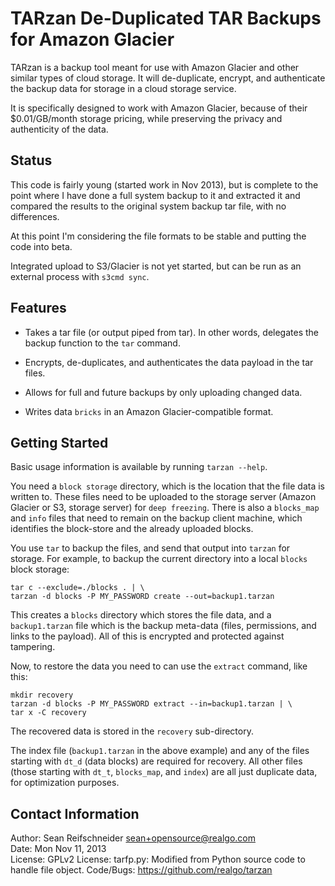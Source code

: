 TARzan De-Duplicated TAR Backups for Amazon Glacier
===================================================

TARzan is a backup tool meant for use with Amazon Glacier and other similar
types of cloud storage.  It will de-duplicate, encrypt, and authenticate
the backup data for storage in a cloud storage service.

It is specifically designed to work with Amazon Glacier, because of
their $0.01/GB/month storage pricing, while preserving the privacy and
authenticity of the data.

Status
------

This code is fairly young (started work in Nov 2013), but is complete to
the point where I have done a full system backup to it and extracted it and
compared the results to the original system backup tar file, with no
differences.

At this point I'm considering the file formats to be stable and putting the
code into beta.

Integrated upload to S3/Glacier is not yet started, but can be run as an
external process with `s3cmd sync`.

Features
--------

   * Takes a tar file (or output piped from tar).  In other words,
     delegates the backup function to the `tar` command.

   * Encrypts, de-duplicates, and authenticates the data payload in the tar
     files.

   * Allows for full and future backups by only uploading changed data.

   * Writes data `bricks` in an Amazon Glacier-compatible format.

Getting Started
---------------

Basic usage information is available by running `tarzan --help`.

You need a `block storage` directory, which is the location that the file
data is written to.  These files need to be uploaded to the storage server
(Amazon Glacier or S3, storage server) for `deep freezing`.  There is also
a `blocks_map` and `info` files that need to remain on the backup client
machine, which identifies the block-store and the already uploaded blocks.

You use `tar` to backup the files, and send that output into `tarzan` for
storage.  For example, to backup the current directory into a local
`blocks` block storage:

    tar c --exclude=./blocks . | \
    tarzan -d blocks -P MY_PASSWORD create --out=backup1.tarzan

This creates a `blocks` directory which stores the file data, and a
`backup1.tarzan` file which is the backup meta-data (files, permissions,
and links to the payload).  All of this is encrypted and protected against
tampering.

Now, to restore the data you need to can use the `extract` command, like
this:

    mkdir recovery
    tarzan -d blocks -P MY_PASSWORD extract --in=backup1.tarzan | \
    tar x -C recovery

The recovered data is stored in the `recovery` sub-directory.

The index file (`backup1.tarzan` in the above example) and any of the files
starting with `dt_d` (data blocks) are required for recovery.  All other
files (those starting with `dt_t`, `blocks_map`, and `index`) are all
just duplicate data, for optimization purposes.

Contact Information
-------------------

Author: Sean Reifschneider <sean+opensource@realgo.com>  
Date: Mon Nov 11, 2013  
License: GPLv2
License: tarfp.py: Modified from Python source code to handle file object.
Code/Bugs: https://github.com/realgo/tarzan

